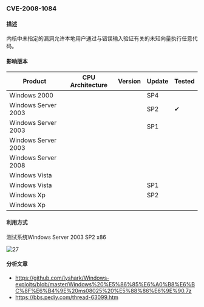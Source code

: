 ### CVE-2008-1084

#### 描述

内核中未指定的漏洞允许本地用户通过与错误输入验证有关的未知向量执行任意代码。

#### 影响版本

| Product              | CPU Architecture | Version | Update | Tested             |
| -------------------- | ---------------- | ------- | ------ | ------------------ |
| Windows 2000         |                  |         | SP4    |                    |
| Windows  Server 2003 |                  |         | SP2    | &#10004; |
| Windows  Server 2003 |                  |         | SP1    |                    |
| Windows  Server 2003 |                  |         |        |                    |
| Windows Server 2008  |                  |         |        |                    |
| Windows Vista        |                  |         |        |                    |
| Windows Vista        |                  |         | SP1    |                    |
| Windows Xp           |                  |         | SP2    |                    |
| Windows Xp           |                  |         |        |                    |

#### 利用方式

测试系统Windows Server 2003 SP2 x86

![27](https://raw.github.com/Ascotbe/Random-img/master/Kernelhub/CVE-2008-1084_win2003_x86.gif)

#### 分析文章
- https://github.com/lyshark/Windows-exploits/blob/master/Windows%20%E5%86%85%E6%A0%B8%E6%BC%8F%E6%B4%9E%20ms08025%20%E5%88%86%E6%9E%90.7z
- https://bbs.pediy.com/thread-63099.htm